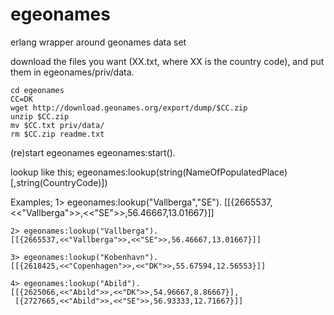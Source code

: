 egeonames
=========

erlang wrapper around geonames data set

  download the files you want (XX.txt, where XX is the country code), and
  put them in egeonames/priv/data.

    cd egeonames
    CC=DK
    wget http://download.geonames.org/export/dump/$CC.zip
    unzip $CC.zip
    mv $CC.txt priv/data/
    rm $CC.zip readme.txt

  (re)start egeonames
    egeonames:start().

  lookup like this;
    egeonames:lookup(string(NameOfPopulatedPlace)[,string(CountryCode)])

  Examples;
    1> egeonames:lookup("Vallberga","SE").
    [[{2665537,<<"Vallberga">>,<<"SE">>,56.46667,13.01667}]]

    2> egeonames:lookup("Vallberga").
    [[{2665537,<<"Vallberga">>,<<"SE">>,56.46667,13.01667}]]

    3> egeonames:lookup("Kobenhavn").
    [[{2618425,<<"Copenhagen">>,<<"DK">>,55.67594,12.56553}]]

    4> egeonames:lookup("Abild").
    [[{2625066,<<"Abild">>,<<"DK">>,54.96667,8.86667}],
     [{2727665,<<"Abild">>,<<"SE">>,56.93333,12.71667}]]
